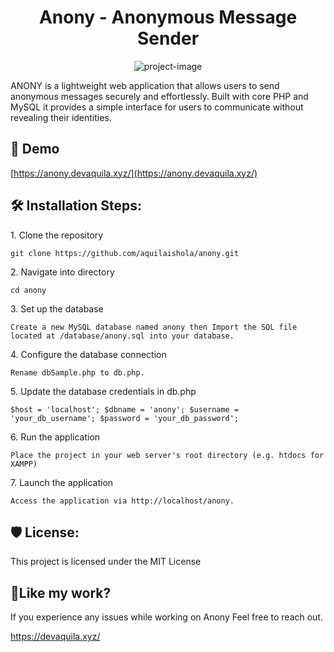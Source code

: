 <h1 align="center" id="title">Anony - Anonymous Message Sender</h1>

<p align="center"><img src="https://socialify.git.ci/aquilaishola/anony/image?custom_description=ANONY+is+a+lightweight+web+application+that+allows+users+to+send+anonymous+messages+securely+and+effortlessly.+Built+with+core+PHP+and+MySQL%2C+it+provides+a+simple+interface+for+users+to+communicate+without+revealing+their+identities.&amp;description=1&amp;font=Inter&amp;language=1&amp;name=1&amp;owner=1&amp;pattern=Plus&amp;stargazers=1&amp;theme=Light" alt="project-image"></p>

<p id="description">ANONY is a lightweight web application that allows users to send anonymous messages securely and effortlessly. Built with core PHP and MySQL it provides a simple interface for users to communicate without revealing their identities.</p>

<h2>🚀 Demo</h2>

[https://anony.devaquila.xyz/](https://anony.devaquila.xyz/)

<h2>🛠️ Installation Steps:</h2>

<p>1. Clone the repository</p>

```
git clone https://github.com/aquilaishola/anony.git 
```

<p>2. Navigate into directory</p>

```
cd anony
```

<p>3. Set up the database</p>

```
Create a new MySQL database named anony then Import the SQL file located at /database/anony.sql into your database.
```

<p>4. Configure the database connection</p>

```
Rename dbSample.php to db.php.
```

<p>5. Update the database credentials in db.php</p>

```
$host = 'localhost'; $dbname = 'anony'; $username = 'your_db_username'; $password = 'your_db_password';
```

<p>6. Run the application</p>

```
Place the project in your web server's root directory (e.g. htdocs for XAMPP)
```

<p>7. Launch the application</p>

```
Access the application via http://localhost/anony.
```

<h2>🛡️ License:</h2>

This project is licensed under the MIT License

<h2>💖Like my work?</h2>

If you experience any issues while working on Anony Feel free to reach out.<p>https://devaquila.xyz/</p>
